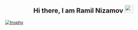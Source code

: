 <h2 align="center"> Hi there, I am Ramil Nizamov <img src="https://github.com/blackcater/blackcater/raw/main/images/Hi.gif" height="26"/></h2>

[![trophy](https://github-profile-trophy.vercel.app/?username=gityanizamovramil&theme=flat&title=Repositories,Commit,PullRequest)](https://github.com/ryo-ma/github-profile-trophy)

<!--
**gityanizamovramil/gityanizamovramil** is a ✨ _special_ ✨ repository because its `README.md` (this file) appears on your GitHub profile.

Here are some ideas to get you started:

- 🔭 I’m currently working on ...
- 🌱 I’m currently learning ...
- 👯 I’m looking to collaborate on ...
- 🤔 I’m looking for help with ...
- 💬 Ask me about ...
- 📫 How to reach me: ...
- 😄 Pronouns: ...
- ⚡ Fun fact: ...
-->
